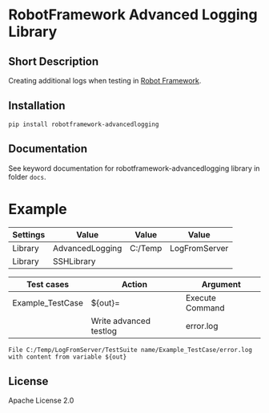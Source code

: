 # RobotFramework Advanced Logging Library

Short Description
---

Creating additional logs when testing in [Robot Framework](http://www.robotframework.org).

Installation
---

```
pip install robotframework-advancedlogging
```

Documentation
---

See keyword documentation for robotframework-advancedlogging library in folder `docs`.

# Example
| Settings | Value | Value  | Value  |
|----|----|---|----|
| Library     |  AdvancedLogging   | C:/Temp  |   LogFromServer |
| Library     |  SSHLibrary        |          |                 |


| Test cases | Action  | Argument |
|----|----|---|
| Example_TestCase | ${out}= | Execute Command |  grep error output.log |
| | Write advanced testlog    | error.log | ${out}|


``` 
File C:/Temp/LogFromServer/TestSuite name/Example_TestCase/error.log  with content from variable ${out}
```

License
---

Apache License 2.0



